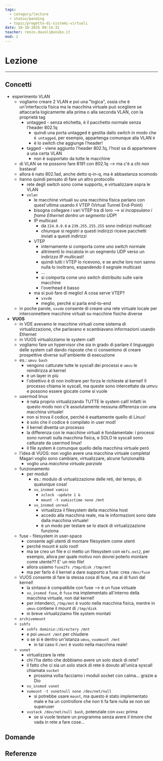 ```yaml
---
tags:
  - category/lecture
  - status/pending
  - topic/progetto-di-sistemi-virtuali
date: 10-10-2025 09:14:31
teacher: renzo.davoli@unibo.it
mod: 1
---
```

# Lezione
---
## Concetti
- esperimento VLAN
	- vogliamo creare 2 VLAN e poi una "logica", ossia che è un'interfaccia fisica ma la macchina virtuale può scegliere se attaccarla logicamente alla prima o alla seconda VLAN, con la proprietà tag
		- untagged - senza etichetta, è il pacchetto normale senza l'header 802.1q
			- quindi una porta untagged è gestita dallo switch in modo che `0 untagged`, per esempio, appartenga comunque alla VLAN `0`
			- è lo switch che aggiunge l'header!
		- tagged - viene aggiunto l'header 802.1q, l'host sa di appartenere a una certa VLAN
			- non è supportato da tutte le macchine
	- di VLAN se ne possono fare 8191 con 802.1q --> ma c'è a chi non bastava!
	- allora è nato 802.1ad, anche detto q-in-q, ma è abbastanza scomodo
	- hanno quindi pensato di fare un altro protocollo
		- rete degli switch sono come supporto, e virtualizzare sopra le VLAN
		- `vxlan`
			- le macchine virtuali su una macchina fisica parlano con quest'ultima usando il VTEP (Virtual Tunnel End-Point)
			- bisogna collegare i vari VTEP tra di loro --> _si incapsulano i frame Ethernet dentro un segmento UDP_!
			- IP multicast
				- da `224.0.0.0` a `239.255.255.255` sono indirizzi multicast
				- chiunque si registri a questi indirizzi riceve pacchetti inviati a questi indirizzi
			- VTEP
				- internamente si comporta come uno switch normale
				- altrimenti lo inscatola in un segmento UDP verso un indirizzo IP multicast!
				- quindi tutti i VTEP lo ricevono, e se anche loro non sanno nulla lo inoltrano, espandendo il segnale multicast
				- ...
				- si comporta come uno switch distribuito sulle varie macchine
				- l'overhead è basso
			- ma si può fare di meglio! A cosa serve VTEP?
				- `vxvde`
				- meglio, perché si parla end-to-end
	- in poche parole, `vxvde` consente di creare una rete virtuale locale per interconnettere macchine virtuali su macchine fisiche diverse
- **VUOS**
	- in VDE avevamo le macchine virtuali come sistema di virtualizzazione, che parlavano e scambiavano informazioni usando Ethernet
	- in VUOS virtualizziamo le system call!
	- vogliamo fare un hypervisor che sia in grado di parlare il linguaggio delle system call dando risposte che ci consentono di creare prospettive diverse sull'ambiente di esecuzione
	- es.: `umvu bash`
		- vengono catturate tutte le syscall dei processi e `umvu` le reindirizza al kernel
		- è un layer in più
		- l'obiettivo è di non inoltrare per forza le richieste al kernel! Il processo chiama le syscall, ma queste sono intercettate da umvu e possono essere giocate come si vuole
	- usermod linux
		- è nata proprio virtualizzando TUTTE le system call! Infatti in questo modo non c'è assolutamente nessuna differenza con una macchina virtuale!
		- non si trova il codice, perché è esattamente quello di Linux!
		- è solo che il codice è compilato in user mod!
		- il kernel diventa un processo
		- la differenza con le macchine virtuali è fondamentale: i processi sono runnati sulla macchina fisica, e SOLO le syscall sono catturate da usermod linux!
		- il file system è comunque quello della macchina virtuale però
	- l'idea di VUOS: non voglio avere una macchina virtuale completa! Magari voglio sono cambiare, virtualizzare, alcune funzionalità
		- voglio una _macchina virtuale parziale_
	- funzionamento
		- per moduli
			- es.: modulo di virtualizzazione delle reti, del tempo, di qualunque cosa!
			- `vu_insmod vumisc`
				- `xclock -update 1 &`
				- `mount -t vumisctime none /mnt`
			- `vu_insmod unreal`
				- virtualizza il filesystem della macchina host
				- accedo alla macchina reale, ma le informazioni sono date dalla macchina virtuale!
				- è un modo per testare se lo stack di virtualizzazione funziona
	- fuse - filesystem in user-space
		- consente agli utenti di montare filesystem come utenti
		- perché mount è solo root!
		- ma se creo un file e ci metto un filesystem con `mkfs.ext2`, per esempio, allora per quale motivo non dovrei poterlo montare come utente?? E' un mio file!
		- allora usiamo `fuse2fs /tmp/disk /tmp/mnt`
		- ma per farlo è il kernel a dare supporto a fuse: crea `/dev/fuse`
	- VUOS consente di fare la stessa cosa di fuse, ma al di fuori dal kernel!
		- la sintassi è compatibile con fuse --> è un fuse virtuale
		- `vu_insmod fuse`, è `fuse` ma implementato all'interno della macchina virtuale, non dal kernel!
		- per intenderci, `/tmp/mnt` è vuoto nella macchina fisica, mentre in `umvu` contiene il mount di `/tmp/disk`
		- in breve virtualizziamo file system montati
	- `archivemount`
	- `sshfs`
		- `sshfs dominio:/directory /mnt`
		- e poi `umount /mnt` per chiudere
		- o se si è dentro un'istanza `umvu`, `vuumount /mnt`
			- in tal caso il `/mnt` è vuoto nella macchina reale!
	- `vunet`
		- virtualizzare la rete
		- chi l'ha detto che dobbiamo avere un solo stack di rete?
		- il fatto che ci sia un solo stack di rete è dovuto all'unica syscall chiamata `socket`
			- prossima volta facciamo i moduli socket con calma... grazie a Dio
		- `vu_insmod vunet`
		- `vumount -t vunetnull none /dev/net/null`
			- si potrebbe usare `mount`, ma questo è stato implementato male e ha un controllore che non ti fa fare nulla se non sei superuser
		- `vustack /dev/net/null bash`, potenziale con `exec` prima
			- se si vuole testare un programma senza avere il timore che vada in rete a fare cose...

## Domande

## Referenze
